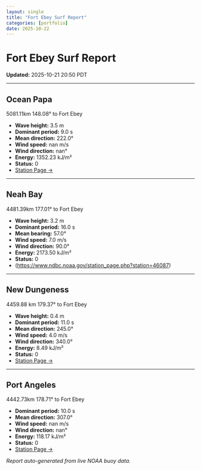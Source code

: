 ```yaml
---
layout: single
title: "Fort Ebey Surf Report"
categories: [portfolio]
date: 2025-10-22
---
```


# Fort Ebey Surf Report
**Updated:** 2025-10-21 20:50 PDT

---

## Ocean Papa 
5081.11km 148.08° to Fort Ebey
- **Wave height:** 3.5 m  
- **Dominant period:** 9.0 s  
- **Mean direction:** 222.0°  
- **Wind speed:** nan m/s  
- **Wind direction:** nan°  
- **Energy:** 1352.23 kJ/m²  
- **Status:** 0  
- [Station Page →](https://www.ndbc.noaa.gov/station_page.php?station=46246)

---

## Neah Bay 
4481.39km 177.01° to Fort Ebey

- **Wave height:** 3.2 m  
- **Dominant period:** 16.0 s  
- **Mean bearing:** 57.0°  
- **Wind speed:** 7.0 m/s  
- **Wind direction:** 90.0°  
- **Energy:** 2173.50 kJ/m²  
- **Status:** 0  
- (https://www.ndbc.noaa.gov/station_page.php?station=46087)

---

## New Dungeness 
4459.88 km 179.37° to Fort Ebey 

- **Wave height:** 0.4 m  
- **Dominant period:** 11.0 s  
- **Mean direction:** 245.0°  
- **Wind speed:** 4.0 m/s  
- **Wind direction:** 340.0°  
- **Energy:** 8.49 kJ/m²  
- **Status:** 0  
- [Station Page →](https://www.ndbc.noaa.gov/station_page.php?station=46088)

---

## Port Angeles 
4442.73km 178.71° to Fort Ebey 
- **Dominant period:** 10.0 s  
- **Mean direction:** 307.0°  
- **Wind speed:** nan m/s  
- **Wind direction:** nan°  
- **Energy:** 118.17 kJ/m²  
- **Status:** 0  
- [Station Page →](https://www.ndbc.noaa.gov/station_page.php?station=46267)

*Report auto-generated from live NOAA buoy data.*
